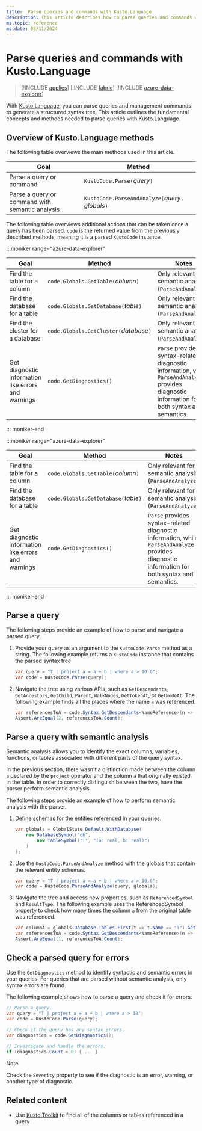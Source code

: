 ```yaml
---
title:  Parse queries and commands with Kusto.Language
description: This article describes how to parse queries and commands with the Kusto.Language library.
ms.topic: reference
ms.date: 08/11/2024
---
```


# Parse queries and commands with Kusto.Language

> [!INCLUDE [applies](../../includes/applies-to-version/applies.md)] [!INCLUDE [fabric](../../includes/applies-to-version/fabric.md)] [!INCLUDE [azure-data-explorer](../../includes/applies-to-version/azure-data-explorer.md)]

With [Kusto.Language](https://www.nuget.org/packages/Microsoft.Azure.Kusto.Language/), you can parse queries and management commands to generate a structured syntax tree. This article outlines the fundamental concepts and methods needed to parse queries with Kusto.Language.

## Overview of Kusto.Language methods

The following table overviews the main methods used in this article.

|Goal|Method|
|--|--|
|Parse a query or command|`KustoCode.Parse(`*query*`)`|
|Parse a query or command with semantic analysis|`KustoCode.ParseAndAnalyze(`*query*`,` *globals*`)`|

The following table overviews additional actions that can be taken once a query has been parsed. `code` is the returned value from the previously described methods, meaning it is a parsed `KustoCode` instance.

:::moniker range="azure-data-explorer"

|Goal|Method|Notes|
|--|--|--|
|Find the table for a column|`code.Globals.GetTable(`*column*`)`|Only relevant for semantic analysis (`ParseAndAnalyze`).|
|Find the database for a table|`code.Globals.GetDatabase(`*table*`)`|Only relevant for semantic analysis (`ParseAndAnalyze`).|
|Find the cluster for a database|`code.Globals.GetCluster(`*database*`)`|Only relevant for semantic analysis (`ParseAndAnalyze`).|
|Get diagnostic information like errors and warnings|`code.GetDiagnostics()`|`Parse` provides syntax-related diagnostic information, while `ParseAndAnalyze` provides diagnostic information for both syntax and semantics.|
::: moniker-end

:::moniker range="azure-data-explorer"

|Goal|Method|Notes|
|--|--|--|
|Find the table for a column|`code.Globals.GetTable(`*column*`)`|Only relevant for semantic analysis (`ParseAndAnalyze`).|
|Find the database for a table|`code.Globals.GetDatabase(`*table*`)`|Only relevant for semantic analysis (`ParseAndAnalyze`).|
|Get diagnostic information like errors and warnings|`code.GetDiagnostics()`|`Parse` provides syntax-related diagnostic information, while `ParseAndAnalyze` provides diagnostic information for both syntax and semantics.|
::: moniker-end

## Parse a query

The following steps provide an example of how to parse and navigate a parsed query.

1. Provide your query as an argument to the `KustoCode.Parse` method as a string. The following example returns a `KustoCode` instance that contains the parsed syntax tree.

    ```csharp
    var query = "T | project a = a + b | where a > 10.0";
    var code = KustoCode.Parse(query);
    ```

1. Navigate the tree using various APIs, such as `GetDescendants`, `GetAncestors`, `GetChild`, `Parent`, `WalkNodes`, `GetTokenAt`, or `GetNodeAt`. The following example finds all the places where the name `a` was referenced.

    ```csharp
    var referencesToA = code.Syntax.GetDescendants<NameReference>(n => n.SimpleName == "a");
    Assert.AreEqual(2, referencesToA.Count);
    ```

## Parse a query with semantic analysis

Semantic analysis allows you to identify the exact columns, variables, functions, or tables associated with different parts of the query syntax.

In the previous section, there wasn't a distinction made between the column `a` declared by the `project` operator and the column `a` that originally existed in the table. In order to correctly distinguish between the two, have the parser perform semantic analysis.

The following steps provide an example of how to perform semantic analysis with the parser.

1. [Define schemas](kusto-language-define-schemas.md) for the entities referenced in your queries.

    ```csharp
    var globals = GlobalState.Default.WithDatabase(
        new DatabaseSymbol("db",
            new TableSymbol("T", "(a: real, b: real)")
        )
    );
    ```

1. Use the `KustoCode.ParseAndAnalyze` method with the globals that contain the relevant entity schemas.

    ```csharp
    var query = "T | project a = a + b | where a > 10.0";
    var code = KustoCode.ParseAndAnalyze(query, globals);
    ```

1. Navigate the tree and access new properties, such as `ReferencedSymbol` and `ResultType`. The following example uses the ReferencedSymbol property to check how many times the column `a` from the original table was referenced.

    ```csharp
    var columnA = globals.Database.Tables.First(t => t.Name == "T").GetColumn("a");
    var referencesToA = code.Syntax.GetDescendants<NameReference>(n => n.ReferencedSymbol == columnA);
    Assert.AreEqual(1, referencesToA.Count);
    ```

## Check a parsed query for errors

Use the `GetDiagnostics` method to identify syntactic and semantic errors in your queries. For queries that are parsed without semantic analysis, only syntax errors are found.

The following example shows how to parse a query and check it for errors.

```csharp
// Parse a query.
var query = "T | project a = a + b | where a > 10";
var code = KustoCode.Parse(query);

// Check if the query has any syntax errors.
var diagnostics = code.GetDiagnostics();

// Investigate and handle the errors.
if (diagnostics.Count > 0) { ... }
```

> [!NOTE]
> Check the `Severity` property to see if the diagnostic is an error, warning, or another type of diagnostic.

## Related content

* Use [Kusto.Toolkit](https://www.nuget.org/packages/Kusto.Toolkit/) to find all of the columns or tables referenced in a query
